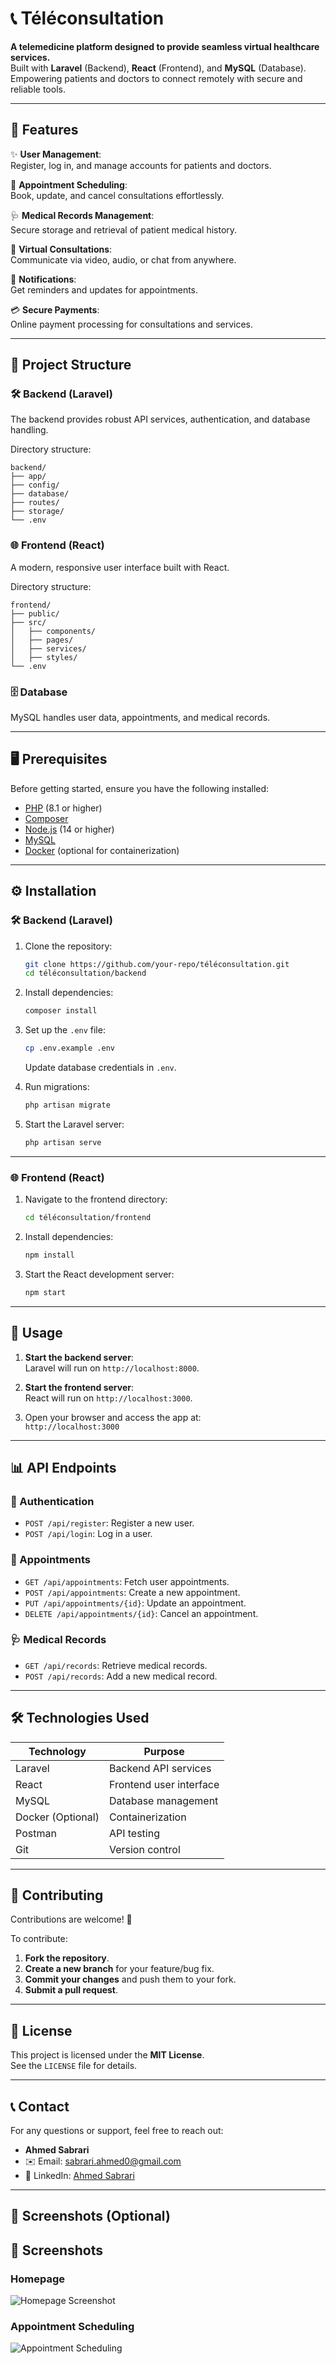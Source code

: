 # 📞 Téléconsultation

**A telemedicine platform designed to provide seamless virtual healthcare services.**  
Built with **Laravel** (Backend), **React** (Frontend), and **MySQL** (Database).  
Empowering patients and doctors to connect remotely with secure and reliable tools.

---

## 🚀 Features

✨ **User Management**:  
Register, log in, and manage accounts for patients and doctors.  

📅 **Appointment Scheduling**:  
Book, update, and cancel consultations effortlessly.  

🩺 **Medical Records Management**:  
Secure storage and retrieval of patient medical history.  

💬 **Virtual Consultations**:  
Communicate via video, audio, or chat from anywhere.  

🔔 **Notifications**:  
Get reminders and updates for appointments.  

💳 **Secure Payments**:  
Online payment processing for consultations and services.

---

## 📂 Project Structure

### 🛠 Backend (Laravel)
The backend provides robust API services, authentication, and database handling.

Directory structure:
```
backend/
├── app/
├── config/
├── database/
├── routes/
├── storage/
└── .env
```

### 🌐 Frontend (React)
A modern, responsive user interface built with React.

Directory structure:
```
frontend/
├── public/
├── src/
│   ├── components/
│   ├── pages/
│   ├── services/
│   ├── styles/
└── .env
```

### 🗄 Database
MySQL handles user data, appointments, and medical records.

---

## 🖥 Prerequisites

Before getting started, ensure you have the following installed:

- [PHP](https://www.php.net/) (8.1 or higher)  
- [Composer](https://getcomposer.org/)  
- [Node.js](https://nodejs.org/) (14 or higher)  
- [MySQL](https://www.mysql.com/)  
- [Docker](https://www.docker.com/) (optional for containerization)

---

## ⚙️ Installation

### 🛠 Backend (Laravel)
1. Clone the repository:
   ```bash
   git clone https://github.com/your-repo/téléconsultation.git
   cd téléconsultation/backend
   ```

2. Install dependencies:
   ```bash
   composer install
   ```

3. Set up the `.env` file:
   ```bash
   cp .env.example .env
   ```
   Update database credentials in `.env`.

4. Run migrations:
   ```bash
   php artisan migrate
   ```

5. Start the Laravel server:
   ```bash
   php artisan serve
   ```

---

### 🌐 Frontend (React)
1. Navigate to the frontend directory:
   ```bash
   cd téléconsultation/frontend
   ```

2. Install dependencies:
   ```bash
   npm install
   ```

3. Start the React development server:
   ```bash
   npm start
   ```

---

## 🌟 Usage

1. **Start the backend server**:  
   Laravel will run on `http://localhost:8000`.

2. **Start the frontend server**:  
   React will run on `http://localhost:3000`.

3. Open your browser and access the app at:  
   `http://localhost:3000`

---

## 📊 API Endpoints

### 🔐 Authentication
- `POST /api/register`: Register a new user.  
- `POST /api/login`: Log in a user.  

### 📅 Appointments
- `GET /api/appointments`: Fetch user appointments.  
- `POST /api/appointments`: Create a new appointment.  
- `PUT /api/appointments/{id}`: Update an appointment.  
- `DELETE /api/appointments/{id}`: Cancel an appointment.  

### 🩺 Medical Records
- `GET /api/records`: Retrieve medical records.  
- `POST /api/records`: Add a new medical record.

---

## 🛠 Technologies Used

| **Technology**    | **Purpose**                            |
|--------------------|----------------------------------------|
| Laravel            | Backend API services                  |
| React              | Frontend user interface               |
| MySQL              | Database management                   |
| Docker (Optional)  | Containerization                      |
| Postman            | API testing                           |
| Git                | Version control                       |

---

## 🤝 Contributing

Contributions are welcome! 🎉  

To contribute:  
1. **Fork the repository**.  
2. **Create a new branch** for your feature/bug fix.  
3. **Commit your changes** and push them to your fork.  
4. **Submit a pull request**.  

---

## 📜 License

This project is licensed under the **MIT License**.  
See the `LICENSE` file for details.

---

## 📞 Contact

For any questions or support, feel free to reach out:  

- **Ahmed Sabrari**  
- ✉️ Email: sabrari.ahmed0@gmail.com  
- 💼 LinkedIn: [Ahmed Sabrari](https://www.linkedin.com/in/ahmedsabrari/)

---

## 📸 Screenshots (Optional)
## 📸 Screenshots

### Homepage
![Homepage Screenshot](screenshots/homepage.png)

### Appointment Scheduling
![Appointment Scheduling](screenshots/appointment.png)


